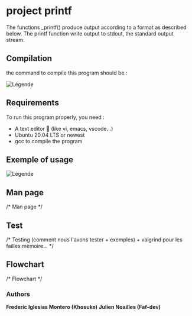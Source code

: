 # project printf

The functions _printf() produce output according to a format as described below. The printf function write output to stdout, the standard output stream. 

## Compilation

the command to compile this program should be :

![Légende](https://i.ibb.co/4ZLLmcj/compilation-command.png)

## Requirements

To run this program properly, you need : 
* A text editor 🤡 (like vi, emacs, vscode...) 
* Ubuntu 20.04 LTS or newest 
* gcc to compile the program

## Exemple of usage

![Légende](https://i.ibb.co/sjR1nZL/example-of-usage.png)

## Man page

/* Man page */

## Test 
/* Testing (comment nous l'avons tester + exemples) + valgrind pour les failles mémoire… */

## Flowchart
/* Flowchart */

### Authors

**Frederic Iglesias Montero (Khosuke)**
**Julien Noailles (Faf-dev)**
